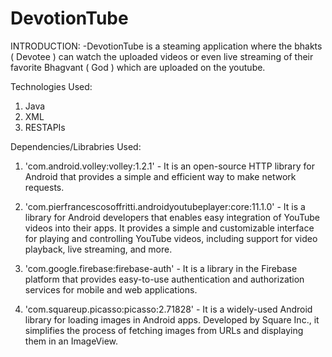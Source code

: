 # DevotionTube

INTRODUCTION:
-DevotionTube is a steaming application where the bhakts ( Devotee ) can watch the uploaded videos or even live streaming of their favorite Bhagvant ( God ) which are uploaded on the youtube.

Technologies Used:

1) Java
2) XML
3) RESTAPIs


Dependencies/Librabries Used:

1) 'com.android.volley:volley:1.2.1' - It is an open-source HTTP library for Android that provides a simple and efficient way to make network requests.

2) 'com.pierfrancescosoffritti.androidyoutubeplayer:core:11.1.0' - It is a library for Android developers that enables easy integration of YouTube videos into their apps. It provides a simple and customizable interface for playing and controlling YouTube videos, including support for video playback, live streaming, and more.

3) 'com.google.firebase:firebase-auth' - It is a library in the Firebase platform that provides easy-to-use authentication and authorization services for mobile and web applications.

4) 'com.squareup.picasso:picasso:2.71828' - It is a widely-used Android library for loading images in Android apps. Developed by Square Inc., it simplifies the process of fetching images from URLs and displaying them in an ImageView.



